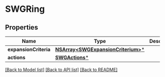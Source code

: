 # SWGRing

## Properties
Name | Type | Description | Notes
------------ | ------------- | ------------- | -------------
**expansionCriteria** | [**NSArray&lt;SWGExpansionCriterium&gt;***](SWGExpansionCriterium.md) |  | [optional] 
**actions** | [**SWGActions***](SWGActions.md) |  | [optional] 

[[Back to Model list]](../README.md#documentation-for-models) [[Back to API list]](../README.md#documentation-for-api-endpoints) [[Back to README]](../README.md)


